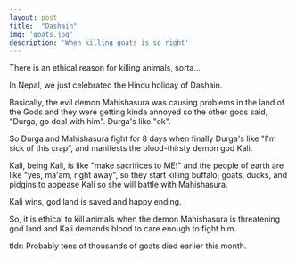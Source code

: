 ```yaml
---
layout: post
title:  "Dashain"
img: 'goats.jpg'
description: 'When killing goats is so right'
---
```


There is an ethical reason for killing animals, sorta...

In Nepal, we just celebrated the Hindu holiday of Dashain.

Basically, the evil demon Mahishasura was causing problems in the land of the Gods and they were getting kinda annoyed so the other gods said, "Durga, go deal with him". Durga's like "ok".

So Durga and Mahishasura fight for 8 days when finally Durga's like "I'm sick of this crap", and manifests the blood-thirsty demon god Kali.

Kali, being Kali, is like "make sacrifices to ME!" and the people of earth are like "yes, ma'am, right away", so they start killing buffalo, goats, ducks, and pidgins to appease Kali so she will battle with Mahishasura.

Kali wins, god land is saved and happy ending.

So, it is ethical to kill animals when the demon Mahishasura is threatening god land and Kali demands blood to care enough to fight him.

tldr: Probably tens of thousands of goats died earlier this month. 
